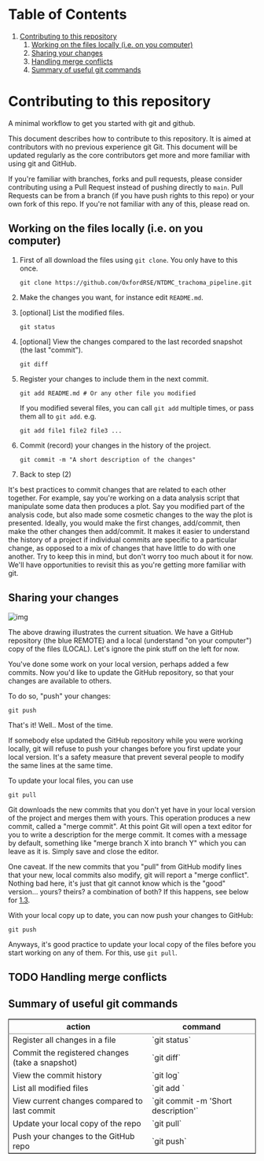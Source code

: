 
# Table of Contents

1.  [Contributing to this repository](#org6486178)
    1.  [Working on the files locally (i.e. on you computer)](#orge0c6360)
    2.  [Sharing your changes](#org741b5b7)
    3.  [Handling merge conflicts](#org39f4f25)
    4.  [Summary of useful git commands](#org74725de)



<a id="org6486178"></a>

# Contributing to this repository

A minimal workflow to get you started with git and github.

This document describes how to contribute to this repository. It is
aimed at contributors with no previous experience git Git. This
document will be updated regularly as the core contributors get more
and more familiar with using git and GitHub. 

If you're familiar with branches, forks and pull requests, please
consider contributing using a Pull Request instead of pushing directly
to `main`. Pull Requests can be from a branch (if you have push rights
to this repo) or your own fork of this repo. If you're not familiar
with any of this, please read on.


<a id="orge0c6360"></a>

## Working on the files locally (i.e. on you computer)

1.  First of all download the files using `git clone`. You only have to this once.
    
        git clone https://github.com/OxfordRSE/NTDMC_trachoma_pipeline.git
2.  Make the changes you want, for instance edit `README.md`.
3.  [optional] List the modified files.
    
        git status
4.  [optional] View the changes compared to the last recorded snapshot (the last "commit").
    
        git diff
5.  Register your changes to include them in the next commit.
    
        git add README.md # Or any other file you modified
    
    If you modified several files, you can call `git add` multiple times, or pass them all to `git add`. e.g.
    
        git add file1 file2 file3 ...
6.  Commit (record) your changes in the history of the project.
    
        git commit -m "A short description of the changes"
7.  Back to step (2)

It's best practices to commit changes that are related to each other
together. For example, say you're working on a data analysis script
that manipulate some data then produces a plot. Say you modified part
of the analysis code, but also made some cosmetic changes to the way
the plot is presented. Ideally, you would make the first changes,
add/commit, then make the other changes then add/commit. It makes it
easier to understand the history of a project if individual commits
are specific to a particular change, as opposed to a mix of changes
that have little to do with one another. Try to keep this in mind, but
don't worry too much about it for now. We'll have opportunities to
revisit this as you're getting more familiar with git.


<a id="org741b5b7"></a>

## Sharing your changes

![img](https://github.com/MalikaIhle/Collaborative-RStudio-GitHub/blob/master/assets/new-overview.png)

The above drawing illustrates the current situation. We have a GitHub
repository (the blue REMOTE) and a local (understand "on your computer")
copy of the files (LOCAL). Let's ignore the pink stuff on the left for
now.

You've done some work on your local version, perhaps added a few
commits. Now you'd like to update the GitHub repository, so that your
changes are available to others.

To do so, "push" your changes:

    git push

That's it!
Well..
Most of the time.

If somebody else updated the GitHub repository while you were
working locally, git will refuse to push your changes before you
first update your local version.  It's a safety measure that
prevent several people to modify the same lines at the same time.

To update your local files, you can use 

    git pull

Git downloads the new commits that you don't yet have in your local
version of the project and merges them with yours. This operation
produces a new commit, called a "merge commit". At this point Git
will open a text editor for you to write a description for the
merge commit. It comes with a message by default, something like
"merge branch X into branch Y" which you can leave as it is. Simply save 
and close the editor.

One caveat. If the new commits that you "pull" from GitHub modify
lines that your new, local commits also modify, git will report a
"merge conflict". Nothing bad here, it's just that git cannot know
which is the "good" version&#x2026; yours? theirs? a combination of both?
If this happens, see below for [1.3](#org39f4f25). 

With your local copy up to date, you can now push your changes to GitHub:

    git push

Anyways, it's good practice to update your local copy of the files
before you start working on any of them. For this, use `git pull`.


<a id="org39f4f25"></a>

## TODO Handling merge conflicts


<a id="org74725de"></a>

## Summary of useful git commands

<table border="2" cellspacing="0" cellpadding="6" rules="groups" frame="hsides">


<colgroup>
<col  class="org-left" />

<col  class="org-left" />
</colgroup>
<thead>
<tr>
<th scope="col" class="org-left">action</th>
<th scope="col" class="org-left">command</th>
</tr>
</thead>

<tbody>
<tr>
<td class="org-left">Register all changes in a file</td>
<td class="org-left">`git status`</td>
</tr>


<tr>
<td class="org-left">Commit the registered changes (take a snapshot)</td>
<td class="org-left">`git diff`</td>
</tr>


<tr>
<td class="org-left">View the commit history</td>
<td class="org-left">`git log`</td>
</tr>


<tr>
<td class="org-left">List all modified files</td>
<td class="org-left">`git add <file>`</td>
</tr>


<tr>
<td class="org-left">View current changes compared to last commit</td>
<td class="org-left">`git commit -m 'Short description'`</td>
</tr>


<tr>
<td class="org-left">Update your local copy of the repo</td>
<td class="org-left">`git pull`</td>
</tr>


<tr>
<td class="org-left">Push your changes to the GitHub repo</td>
<td class="org-left">`git push`</td>
</tr>
</tbody>
</table>

